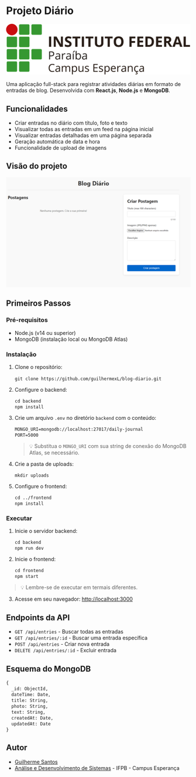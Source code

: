 # Projeto Diário

<p align="center">
  <img src="./images/ifpb-esp.png" alt="IFPB">
</p>

Uma aplicação full-stack para registrar atividades diárias em formato de entradas de blog. Desenvolvida com **React.js**, **Node.js** e **MongoDB**.

## Funcionalidades

- Criar entradas no diário com título, foto e texto  
- Visualizar todas as entradas em um feed na página inicial  
- Visualizar entradas detalhadas em uma página separada  
- Geração automática de data e hora  
- Funcionalidade de upload de imagens


## Visão do projeto

<p align="center">
  <img src="./images/home-app.png" alt="App">
</p>

## Primeiros Passos

### Pré-requisitos

- Node.js (v14 ou superior)  
- MongoDB (instalação local ou MongoDB Atlas)  

### Instalação

1. Clone o repositório:
   
   ```git clone https://github.com/guilhermexL/blog-diario.git```

2. Configure o backend:

    ```  
    cd backend
    npm install
    ```

3. Crie um arquivo `.env` no diretório `backend` com o conteúdo:

   ```
   MONGO_URI=mongodb://localhost:27017/daily-journal
   PORT=5000
   ```
   > 💡 Substitua o `MONGO_URI` com sua string de conexão do MongoDB Atlas, se necessário.

4. Crie a pasta de uploads:

   ```
   mkdir uploads
   ```

5. Configure o frontend:

   ```
   cd ../frontend
   npm install
   ```

### Executar

1. Inicie o servidor backend:

   ```
   cd backend
   npm run dev
   ```

2. Inicie o frontend:

   ```
   cd frontend
   npm start
   ```

> 💡 Lembre-se de executar em termais diferentes.

3. Acesse em seu navegador: [http://localhost:3000](http://localhost:3000)

## Endpoints da API

* `GET /api/entries` - Buscar todas as entradas
* `GET /api/entries/:id` - Buscar uma entrada específica
* `POST /api/entries` - Criar nova entrada
* `DELETE /api/entries/:id` - Excluir entrada

## Esquema do MongoDB

```
{
  _id: ObjectId,           
  dateTime: Date,          
  title: String,           
  photo: String,           
  text: String,            
  createdAt: Date,         
  updatedAt: Date          
}
```

## Autor

- [Guilherme Santos](https://www.linkedin.com/in/guilhermee-santos/)
- [Análise e Desenvolvimento de Sistemas](https://estudante.ifpb.edu.br/cursos/346/) - IFPB - Campus Esperança